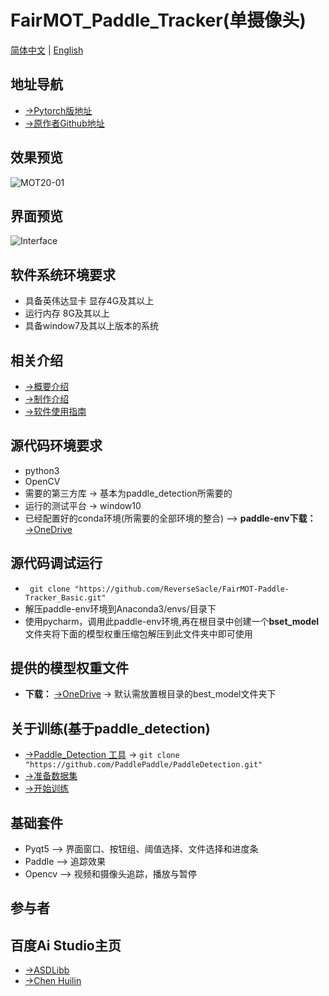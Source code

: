 # FairMOT_Paddle_Tracker(单摄像头)
[简体中文](https://github.com/ReverseSacle/FairMOT-Paddle-Tracker_Basic/blob/main/README.md) | [English](https://github.com/ReverseSacle/FairMOT-Paddle-Tracker_Basic/blob/main/README_en.md)

地址导航
---
+ [→Pytorch版地址](https://github.com/ReverseSacle/FairMOT-Pytorch-Tracker_Basic)
+ [→原作者Github地址](https://github.com/ifzhang/FairMOT)

效果预览
---
![MOT20-01](https://github.com/ReverseSacle/FairMOT-Paddle-Tracker_Basic/blob/main/docs/MOT20-01.gif)

界面预览
---
![Interface](https://user-images.githubusercontent.com/73418195/126268446-f38053a6-3b1c-4c3f-98c2-afe07030a8ff.png)


软件系统环境要求
---
+ 具备英伟达显卡 显存4G及其以上
+ 运行内存 8G及其以上
+ 具备window7及其以上版本的系统

相关介绍
---
+ [→概要介绍](https://github.com/ReverseSacle/FairMOT-Paddle-Tracker_Basic/blob/main/docs/Introduction_cn.md)
+ [→制作介绍](https://github.com/ReverseSacle/FairMOT-Paddle-Tracker_Basic/blob/main/docs/Making_Introduction_cn.md)
+ [→软件使用指南](https://github.com/ReverseSacle/FairMOT-Paddle-Tracker_Basic/blob/main/docs/The_fuction_of_program_cn.md)


源代码环境要求
---
+ python3
+ OpenCV
+ 需要的第三方库 → 基本为paddle_detection所需要的
+ 运行的测试平台 → window10
+ 已经配置好的conda环境(所需要的全部环境的整合) --> **paddle-env下载：**[→OneDrive](https://1drv.ms/u/s!AlYD8lJlPHCIh3I2hTN2AbggBMBZ?e=VoeXM2?download=1)

源代码调试运行
---
+ ``` git clone "https://github.com/ReverseSacle/FairMOT-Paddle-Tracker_Basic.git"```
+ 解压paddle-env环境到Anaconda3/envs/目录下
+ 使用pycharm，调用此paddle-env环境,再在根目录中创建一个**bset_model**文件夹将下面的模型权重压缩包解压到此文件夹中即可使用


提供的模型权重文件
---
+ **下载：** [→OneDrive](https://1drv.ms/u/s!AlYD8lJlPHCIh3EfB5mefhNtDcEO?e=xt2upV?download=1) → 默认需放置根目录的best_model文件夹下



关于训练(基于paddle_detection)
---
+ [→Paddle_Detection 工具](https://github.com/PaddlePaddle/PaddleDetection) → ```git clone "https://github.com/PaddlePaddle/PaddleDetection.git" ```
+ [→准备数据集](https://github.com/PaddlePaddle/PaddleDetection/blob/release/2.1/configs/mot/README_cn.md)
+ [→开始训练](https://github.com/PaddlePaddle/PaddleDetection/blob/release/2.1/configs/mot/fairmot/README_cn.md)

基础套件
---
+ Pyqt5 --> 界面窗口、按钮组、阈值选择、文件选择和进度条
+ Paddle --> 追踪效果
+ Opencv --> 视频和摄像头追踪，播放与暂停

参与者
---
百度Ai Studio主页
---
+ [→ASDLibb](https://aistudio.baidu.com/aistudio/personalcenter/thirdview/736371)
+ [→Chen Huilin](https://aistudio.baidu.com/aistudio/personalcenter/thirdview/787763)
 
